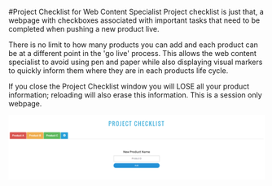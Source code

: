 #Project Checklist for Web Content Specialist
Project checklist is just that, a webpage with checkboxes associated with important tasks that need to be completed when pushing a new product live.

There is no limit to how many products you can add and each product can be at a different point in the 'go live' process. This allows the web content specialist to avoid using pen and paper while also displaying visual markers to quickly inform them where they are in each products life cycle. 

If you close the Project Checklist window you will LOSE all your product information; reloading will also erase this information. This is a session only webpage. 

![Screenshot of Project Checklist](https://github.com/frfroylan/project_checklist/blob/master/asdf.png "Screenshot of project checklist")
